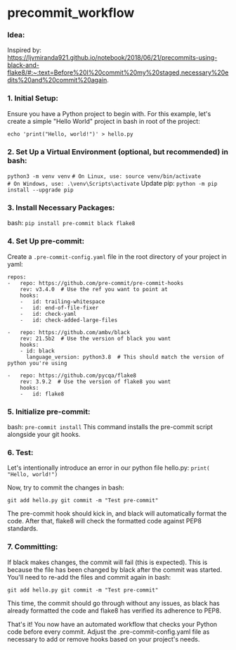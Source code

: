 # precommit_workflow

### Idea:

Inspired by: https://ljvmiranda921.github.io/notebook/2018/06/21/precommits-using-black-and-flake8/#:~:text=Before%20I%20commit%20my%20staged,necessary%20edits%20and%20commit%20again.

### 1. Initial Setup:

Ensure you have a Python project to begin with. For this example, let's create a simple "Hello World" project in bash in root of the project:

`echo 'print("Hello, world!")' > hello.py`

### 2. Set Up a Virtual Environment (optional, but recommended) in bash:

`python3 -m venv venv`
`# On Linux, use: source venv/bin/activate`  
`# On Windows, use: .\venv\Scripts\activate`
Update pip:
`python -m pip install --upgrade pip`

### 3. Install Necessary Packages:

bash:
`pip install pre-commit black flake8`

### 4. Set Up pre-commit:

Create a `.pre-commit-config.yaml` file in the root directory of your project in yaml:

```
repos:
-   repo: https://github.com/pre-commit/pre-commit-hooks
    rev: v3.4.0  # Use the ref you want to point at
    hooks:
    -   id: trailing-whitespace
    -   id: end-of-file-fixer
    -   id: check-yaml
    -   id: check-added-large-files

-   repo: https://github.com/ambv/black
    rev: 21.5b2  # Use the version of black you want
    hooks:
    - id: black
      language_version: python3.8  # This should match the version of python you're using

-   repo: https://github.com/pycqa/flake8
    rev: 3.9.2  # Use the version of flake8 you want
    hooks:
    -   id: flake8
```

### 5. Initialize pre-commit:

bash:
`pre-commit install`
This command installs the pre-commit script alongside your git hooks.

### 6. Test:

Let's intentionally introduce an error in our python file hello.py:
`print(   "Hello, world!")`

Now, try to commit the changes in bash:

`git add hello.py
git commit -m "Test pre-commit"`

The pre-commit hook should kick in, and black will automatically format the code. After that, flake8 will check the formatted code against PEP8 standards.

### 7. Committing:

If black makes changes, the commit will fail (this is expected). This is because the file has been changed by black after the commit was started. You'll need to re-add the files and commit again in bash:

`git add hello.py
git commit -m "Test pre-commit"`

This time, the commit should go through without any issues, as black has already formatted the code and flake8 has verified its adherence to PEP8.

That's it! You now have an automated workflow that checks your Python code before every commit. Adjust the .pre-commit-config.yaml file as necessary to add or remove hooks based on your project's needs.
